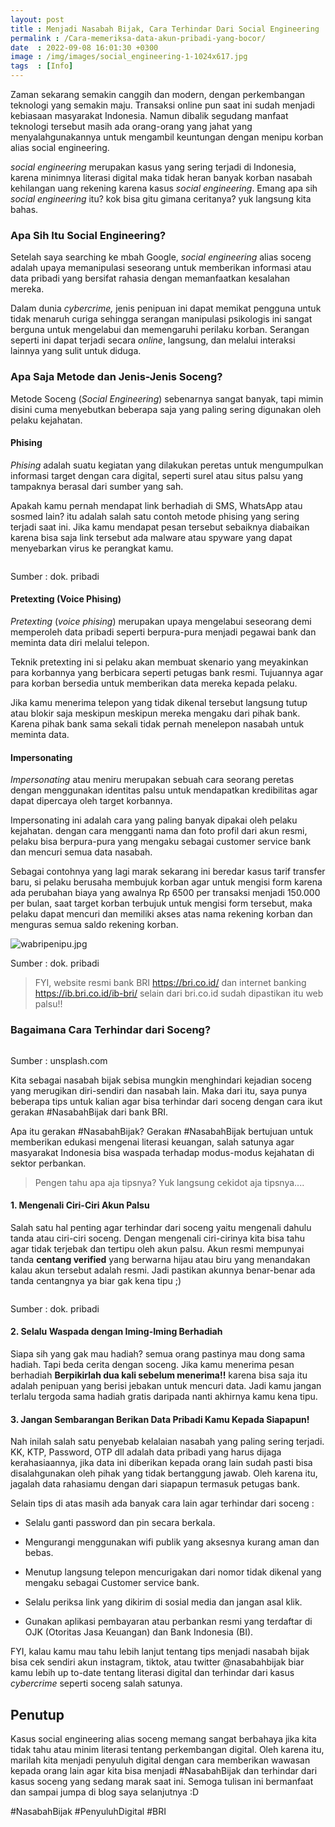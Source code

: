 ```yaml
---
layout: post
title : Menjadi Nasabah Bijak, Cara Terhindar Dari Social Engineering
permalink : /Cara-memeriksa-data-akun-pribadi-yang-bocor/
date  : 2022-09-08 16:01:30 +0300
image : /img/images/social_engineering-1-1024x617.jpg
tags  : [Info]
---
```


<p class="text-justify">Zaman sekarang semakin canggih dan modern, dengan perkembangan teknologi yang semakin maju. Transaksi online pun saat ini sudah menjadi kebiasaan masyarakat Indonesia. Namun dibalik segudang manfaat teknologi tersebut masih ada orang-orang yang jahat yang menyalahgunakannya untuk mengambil keuntungan dengan menipu korban alias social engineering.</p>

<p class="text-justify"><em>social engineering</em> merupakan kasus yang sering terjadi di Indonesia, karena minimnya literasi digital maka tidak heran banyak korban nasabah kehilangan uang rekening karena kasus <em>social engineering</em>. Emang apa sih <em>social engineering</em> itu? kok bisa gitu gimana ceritanya? yuk langsung kita bahas.</p>

### Apa Sih Itu Social Engineering?

<p class="text-justify">Setelah saya searching ke mbah Google, <em>social engineering</em> alias soceng adalah upaya memanipulasi seseorang untuk memberikan informasi atau data pribadi yang bersifat rahasia dengan memanfaatkan kesalahan mereka.</p>
<p class="text-justify">Dalam dunia <em>cybercrime,</em> jenis penipuan ini dapat memikat pengguna untuk tidak menaruh curiga sehingga serangan manipulasi psikologis ini sangat berguna untuk mengelabui dan memengaruhi perilaku korban. Serangan seperti ini dapat terjadi secara <em>online</em>, langsung, dan melalui interaksi lainnya yang sulit untuk diduga.</p>

### Apa Saja Metode dan Jenis-Jenis Soceng?

<p class="text-justify">Metode Soceng (<em>Social Engineering</em>) sebenarnya sangat banyak, tapi mimin disini cuma menyebutkan beberapa saja yang paling sering digunakan oleh pelaku kejahatan.</p>

#### Phising

<p class="text-justify"><em>Phising</em> adalah suatu kegiatan yang dilakukan peretas untuk mengumpulkan informasi target dengan cara digital, seperti surel atau situs palsu yang tampaknya berasal dari sumber yang sah.</p>
<p class="text-justify">Apakah kamu pernah mendapat link berhadiah di SMS, WhatsApp atau sosmed lain? itu adalah salah satu contoh metode phising yang sering terjadi saat ini. Jika kamu mendapat pesan tersebut sebaiknya diabaikan karena bisa saja link tersebut ada malware atau spyware yang dapat menyebarkan virus ke perangkat kamu.</p>

<img title="" src="{{site.baseurl}}/img/images/text303.png" alt="" data-align="center">

<p class="text-center">Sumber : dok. pribadi</p>

#### Pretexting (Voice Phising)

<p class="text-justify"><em>Pretexting</em> (<em>voice phising</em>) merupakan upaya mengelabui seseorang demi memperoleh data pribadi seperti berpura-pura menjadi pegawai bank dan meminta data diri melalui telepon.</p>
<p class="text-justify">Teknik pretexting ini si pelaku akan membuat skenario yang meyakinkan para korbannya yang berbicara seperti petugas bank resmi. Tujuannya agar para korban bersedia untuk memberikan data mereka kepada pelaku.</p>
<p class="text-justify">Jika kamu menerima telepon yang tidak dikenal tersebut langsung tutup atau blokir saja meskipun meskipun mereka mengaku dari pihak bank. Karena pihak bank sama sekali tidak pernah menelepon nasabah untuk meminta data.</p>

#### Impersonating

<p class="text-justify"><em>Impersonating</em> atau meniru merupakan sebuah cara seorang peretas dengan menggunakan identitas palsu untuk mendapatkan kredibilitas agar dapat dipercaya oleh target korbannya.</p>
<p class="text-justify">Impersonating ini adalah cara yang paling banyak dipakai oleh pelaku kejahatan. dengan cara mengganti nama dan foto profil dari akun resmi, pelaku bisa berpura-pura yang mengaku sebagai customer service bank dan mencuri semua data nasabah.</p>
<p class="text-justify">Sebagai contohnya yang lagi marak sekarang ini beredar kasus tarif transfer baru, si pelaku berusaha membujuk korban agar untuk mengisi form karena ada perubahan biaya yang awalnya Rp 6500 per transaksi menjadi 150.000 per bulan, saat target korban terbujuk untuk mengisi form tersebut, maka pelaku dapat mencuri dan memiliki akses atas nama rekening korban dan menguras semua saldo rekening korban.</p>

<img title="" src="{{site.baseurl}}/img/images/text302.png" alt="wabripenipu.jpg" data-align="center">

<p class="text-center">Sumber : dok. pribadi</p>

> FYI, website resmi bank BRI https://bri.co.id/ dan internet banking https://ib.bri.co.id/ib-bri/ selain dari bri.co.id sudah dipastikan itu web palsu!!

### Bagaimana Cara Terhindar dari Soceng?

<img src="{{site.baseurl}}/img/images/franck-DoWZMPZ-M9s-unsplash.jpg" title="" alt="" data-align="center">

<p class="text-center">Sumber : unsplash.com</p>

<p class="text-justify">Kita sebagai nasabah bijak sebisa mungkin menghindari kejadian soceng yang merugikan diri-sendiri dan nasabah lain. Maka dari itu, saya punya beberapa tips untuk kalian agar bisa terhindar dari soceng dengan cara ikut gerakan #NasabahBijak dari bank BRI.</p>
<p class="text-justify">Apa itu gerakan #NasabahBijak? Gerakan #NasabahBijak bertujuan untuk memberikan edukasi mengenai literasi keuangan, salah satunya agar masyarakat Indonesia bisa waspada terhadap modus-modus kejahatan di sektor perbankan.</p>

> Pengen tahu apa aja tipsnya? Yuk langsung cekidot aja tipsnya....

#### 1. Mengenali Ciri-Ciri Akun Palsu

<p class="text-justify">Salah satu hal penting agar terhindar dari soceng yaitu mengenali dahulu tanda atau ciri-ciri soceng. Dengan mengenali ciri-cirinya kita bisa tahu agar tidak terjebak dan tertipu oleh akun palsu. Akun resmi mempunyai tanda <strong>centang verified</strong> yang berwarna hijau atau biru yang menandakan kalau akun tersebut adalah resmi. Jadi pastikan akunnya benar-benar ada tanda centangnya ya biar gak kena tipu ;)</p>

<img title="" src="{{site.baseurl}}/img/images/image914-9.jpg" alt="" data-align="center">

<p class="text-center">Sumber : dok. pribadi</p>

#### 2. Selalu Waspada dengan Iming-Iming Berhadiah

<p class="text-justify">Siapa sih yang gak mau hadiah? semua orang pastinya mau dong sama hadiah. Tapi beda cerita dengan soceng. Jika kamu menerima pesan berhadiah <strong>Berpikirlah dua kali sebelum menerima!!</strong> karena bisa saja itu adalah penipuan yang berisi jebakan untuk mencuri data. Jadi kamu jangan terlalu tergoda sama hadiah gratis daripada nanti akhirnya kamu kena tipu.</p>

#### 3. Jangan Sembarangan Berikan Data Pribadi Kamu Kepada Siapapun!

<p class="text-justify">Nah inilah salah satu penyebab kelalaian nasabah yang paling sering terjadi. KK, KTP, Password, OTP dll adalah data pribadi yang harus dijaga kerahasiaannya, jika data ini diberikan kepada orang lain sudah pasti bisa disalahgunakan oleh pihak yang tidak bertanggung jawab. Oleh karena itu, jagalah data rahasiamu dengan dari siapapun termasuk petugas bank.</p>

Selain tips di atas masih ada banyak cara lain agar terhindar dari soceng :

- Selalu ganti password dan pin secara berkala.

- Mengurangi menggunakan wifi publik yang aksesnya kurang aman dan bebas.

- Menutup langsung telepon mencurigakan dari nomor tidak dikenal yang mengaku sebagai Customer service bank.

- Selalu periksa link yang dikirim di sosial media dan jangan asal klik.

- Gunakan aplikasi pembayaran atau perbankan resmi yang terdaftar di OJK (Otoritas Jasa Keuangan) dan Bank Indonesia (BI).

<p class="text-justify">FYI, kalau kamu mau tahu lebih lanjut tentang tips menjadi nasabah bijak bisa cek sendiri akun instagram, tiktok, atau twitter @nasabahbijak biar kamu lebih up to-date tentang literasi digital dan terhindar dari kasus <em>cybercrime</em> seperti soceng salah satunya.</p>

## Penutup

<p class="text-justify">Kasus social engineering alias soceng memang sangat berbahaya jika kita tidak tahu atau minim literasi tentang perkembangan digital. Oleh karena itu, marilah kita menjadi penyuluh digital dengan cara memberikan wawasan kepada orang lain agar kita bisa menjadi #NasabahBijak dan terhindar dari kasus soceng yang sedang marak saat ini. Semoga tulisan ini bermanfaat dan sampai jumpa di blog saya selanjutnya :D</p>

#NasabahBijak #PenyuluhDigital #BRI

